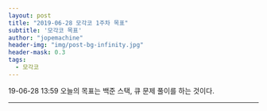 ```yaml
---
layout: post
title: "2019-06-28 모각코 1주차 목표"
subtitle: '모각코 목표'
author: "jopemachine"
header-img: "img/post-bg-infinity.jpg"
header-mask: 0.3
tags:
  - 모각코
---
```


19-06-28 13:59
오늘의 목표는 백준 스택, 큐 문제 풀이를 하는 것이다. 

---